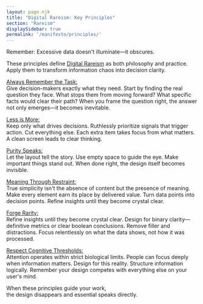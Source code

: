 ```yaml
---
layout: page.njk
title: "Digital Rareism: Key Principles"
section: "Rareism"
displaySidebar: true
permalink: '/manifesto/principles/'
---
```


Remember: Excessive data doesn't illuminate—it obscures. 

These principles define [Digital Rareism](/manifesto/) as both philosophy and practice. Apply them to transform information chaos into decision clarity.


<ins>Always Remember the Task:</ins>   
Give decision-makers exactly what they need. Start by finding the real question they face. What stops them from moving forward? What specific facts would clear their path? When you frame the question right, the answer not only emerges—it becomes inevitable.

<ins>Less is More:</ins>   
Keep only what drives decisions. Ruthlessly prioritize signals that trigger action. Cut everything else. Each extra item takes focus from what matters. A clean screen leads to clear thinking.

<ins>Purity Speaks:</ins>   
Let the layout tell the story. Use empty space to guide the eye. Make important things stand out. When done right, the design itself becomes invisible.

<ins>Meaning Through Restraint:</ins>   
True simplicity isn't the absence of content but the presence of meaning. Make every element earn its place by delivered value. Turn data points into decision points. Refine insights until they become crystal clear.

<ins>Forge Rarity:</ins>   
Refine insights until they become crystal clear. Design for binary clarity—definitive metrics or clear boolean conclusions. Remove filler and distractions. Focus relentlessly on what the data shows, not how it was processed.

<ins>Respect Cognitive Thresholds:</ins>   
Attention operates within strict biological limits. People can focus deeply when information matters. Design for this reality. Structure information logically. Remember your design competes with everything else on your user's mind.

When these principles guide your work,   
the design disappears and essential speaks directly.



